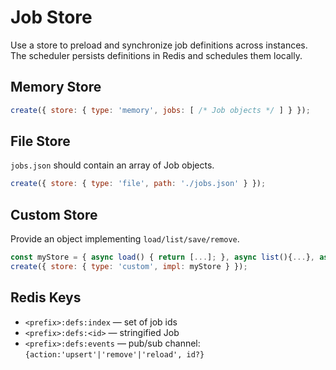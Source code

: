 # Job Store

Use a store to preload and synchronize job definitions across instances. The scheduler persists definitions in Redis and schedules them locally.

## Memory Store
```js
create({ store: { type: 'memory', jobs: [ /* Job objects */ ] } });
```

## File Store
`jobs.json` should contain an array of Job objects.
```js
create({ store: { type: 'file', path: './jobs.json' } });
```

## Custom Store
Provide an object implementing `load/list/save/remove`.
```js
const myStore = { async load() { return [...]; }, async list(){...}, async save(job){...}, async remove(id){...} };
create({ store: { type: 'custom', impl: myStore } });
```

## Redis Keys
- `<prefix>:defs:index` — set of job ids
- `<prefix>:defs:<id>` — stringified Job
- `<prefix>:defs:events` — pub/sub channel: `{action:'upsert'|'remove'|'reload', id?}`
